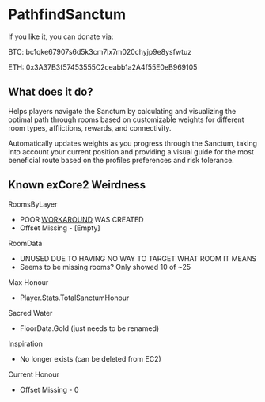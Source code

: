 # PathfindSanctum

If you like it, you can donate via:

BTC: bc1qke67907s6d5k3cm7lx7m020chyjp9e8ysfwtuz

ETH: 0x3A37B3f57453555C2ceabb1a2A4f55E0eB969105 

## What does it do?

Helps players navigate the Sanctum by calculating and visualizing the optimal path through rooms based on customizable weights for different room types, afflictions, rewards, and connectivity.

Automatically updates weights as you progress through the Sanctum, taking into account your current position and providing a visual guide for the most beneficial route based on the profiles preferences and risk tolerance.

## Known exCore2 Weirdness

RoomsByLayer
- POOR [WORKAROUND](./RoomsByLayerFromUI.cs) WAS CREATED
- Offset Missing - [Empty]

RoomData
- UNUSED DUE TO HAVING NO WAY TO TARGET WHAT ROOM IT MEANS
- Seems to be missing rooms? Only showed 10 of ~25

Max Honour
- Player.Stats.TotalSanctumHonour

Sacred Water
- FloorData.Gold (just needs to be renamed)

Inspiration
- No longer exists (can be deleted from EC2)

Current Honour
- Offset Missing - 0
